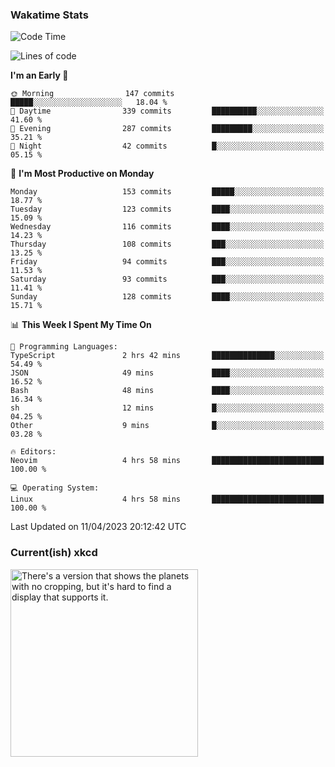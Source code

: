 ### Wakatime Stats
<!--START_SECTION:waka-->
![Code Time](http://img.shields.io/badge/Code%20Time-1%2C570%20hrs%209%20mins-blue)

![Lines of code](https://img.shields.io/badge/From%20Hello%20World%20I%27ve%20Written-574.9%20thousand%20lines%20of%20code-blue)

**I'm an Early 🐤** 

```text
🌞 Morning                147 commits         █████░░░░░░░░░░░░░░░░░░░░   18.04 % 
🌆 Daytime                339 commits         ██████████░░░░░░░░░░░░░░░   41.60 % 
🌃 Evening                287 commits         █████████░░░░░░░░░░░░░░░░   35.21 % 
🌙 Night                  42 commits          █░░░░░░░░░░░░░░░░░░░░░░░░   05.15 % 
```
📅 **I'm Most Productive on Monday** 

```text
Monday                   153 commits         █████░░░░░░░░░░░░░░░░░░░░   18.77 % 
Tuesday                  123 commits         ████░░░░░░░░░░░░░░░░░░░░░   15.09 % 
Wednesday                116 commits         ████░░░░░░░░░░░░░░░░░░░░░   14.23 % 
Thursday                 108 commits         ███░░░░░░░░░░░░░░░░░░░░░░   13.25 % 
Friday                   94 commits          ███░░░░░░░░░░░░░░░░░░░░░░   11.53 % 
Saturday                 93 commits          ███░░░░░░░░░░░░░░░░░░░░░░   11.41 % 
Sunday                   128 commits         ████░░░░░░░░░░░░░░░░░░░░░   15.71 % 
```


📊 **This Week I Spent My Time On** 

```text
💬 Programming Languages: 
TypeScript               2 hrs 42 mins       ██████████████░░░░░░░░░░░   54.49 % 
JSON                     49 mins             ████░░░░░░░░░░░░░░░░░░░░░   16.52 % 
Bash                     48 mins             ████░░░░░░░░░░░░░░░░░░░░░   16.34 % 
sh                       12 mins             █░░░░░░░░░░░░░░░░░░░░░░░░   04.25 % 
Other                    9 mins              █░░░░░░░░░░░░░░░░░░░░░░░░   03.28 % 

🔥 Editors: 
Neovim                   4 hrs 58 mins       █████████████████████████   100.00 % 

💻 Operating System: 
Linux                    4 hrs 58 mins       █████████████████████████   100.00 % 
```


 Last Updated on 11/04/2023 20:12:42 UTC
<!--END_SECTION:waka-->

### Current(ish) xkcd
<a id="xkcd-a" title="There's a version that shows the planets with no cropping, but it's hard to find a display that supports it." href="https://www.xkcd.com" target="_blank">
        <img align="center" id="xkcd-img" src="https://imgs.xkcd.com/comics/1_to_1_scale.png" alt="There's a version that shows the planets with no cropping, but it's hard to find a display that supports it." height=300 />
</a>
